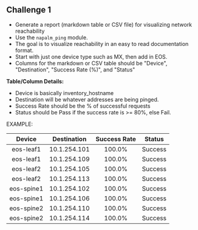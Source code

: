 ## Challenge 1

* Generate a report (markdown table or CSV file) for visualizing network reachability
* Use the `napalm_ping` module.  
* The goal is to visualize reachability in an easy to read documentation format.  
* Start with just one device type such as MX, then add in EOS.
* Columns for the markdown or CSV table should be "Device", "Destination", "Success Rate (%)", and "Status"

**Table/Column Details:**
* Device is basically inventory_hostname
* Destination will be whatever addresses are being pinged.
* Success Rate should be the % of successful requests 
* Status should be Pass if the success rate is >= 80%, else Fail.

EXAMPLE:

| Device | Destination | Success Rate | Status |
| :---: | :---: | :---: | :---: |
| eos-leaf1 | 10.1.254.101 | 100.0% | Success |
| eos-leaf1 | 10.1.254.109 | 100.0% | Success |
| eos-leaf2 | 10.1.254.105 | 100.0% | Success |
| eos-leaf2 | 10.1.254.113 | 100.0% | Success |
| eos-spine1 | 10.1.254.102 | 100.0% | Success |
| eos-spine1 | 10.1.254.106 | 100.0% | Success |
| eos-spine2 | 10.1.254.110 | 100.0% | Success |
| eos-spine2 | 10.1.254.114 | 100.0% | Success |

